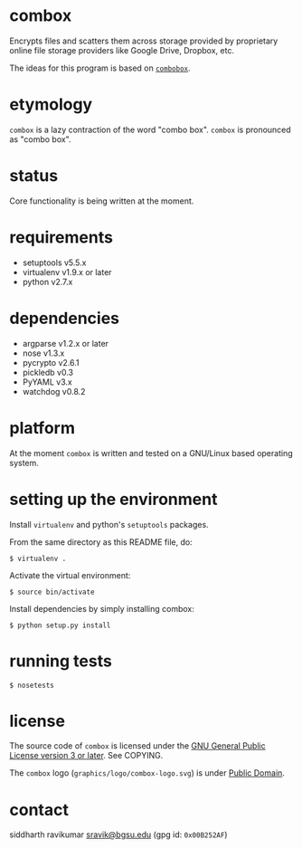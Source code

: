 <!-- -*- mode: markdown; -*- -->

# combox

Encrypts files and scatters them across storage provided by
proprietary online file storage providers like Google Drive, Dropbox,
etc.

The ideas for this program is based on [`combobox`][1].

[1]: https://bitbucket.org/bgsucodeloverslab/combobox

# etymology

`combox` is a lazy contraction of the word "combo box". `combox` is
pronounced as "combo box".

# status

Core functionality is being written at the moment.

# requirements

* setuptools v5.5.x
* virtualenv v1.9.x or later
* python v2.7.x

# dependencies

* argparse v1.2.x or later
* nose v1.3.x
* pycrypto v2.6.1
* pickledb v0.3
* PyYAML v3.x
* watchdog v0.8.2

# platform

At the moment `combox` is written and tested on a GNU/Linux based
operating system.

# setting up the environment

Install `virtualenv` and python's `setuptools` packages.

From the same directory as this README file, do:

    $ virtualenv .

Activate the virtual environment:

    $ source bin/activate

Install dependencies by simply installing combox:

    $ python setup.py install

# running tests

    $ nosetests

# license

The source code of `combox` is licensed under the [GNU General Public
License version 3 or later][gpl]. See COPYING.

The `combox` logo (`graphics/logo/combox-logo.svg`) is under [Public Domain][pd].

[gpl]: https://gnu.org/licenses/gpl-3.0.txt
[pd]: https://creativecommons.org/publicdomain/zero/1.0/

# contact

siddharth ravikumar <sravik@bgsu.edu> (gpg id: `0x00B252AF`)
